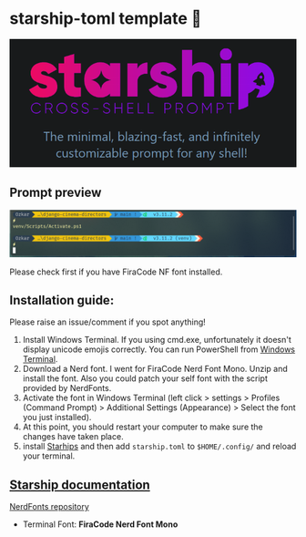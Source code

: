# starship-toml template 🚀

<img src="starship.png" alt="Starhip">

## Prompt preview

<img src="Screenshot.png" alt="Preview">

Please check first if you have FiraCode NF font installed.

## Installation guide:

Please raise an issue/comment if you spot anything!

1. Install Windows Terminal. If you using cmd.exe, unfortunately it doesn't display unicode emojis correctly. You can run PowerShell from [Windows Terminal](https://github.com/microsoft/terminal).
2. Download a Nerd font. I went for FiraCode Nerd Font Mono. Unzip and install the font. Also you could patch your self font with the script provided by NerdFonts.
3. Activate the font in Windows Terminal (left click > settings > Profiles (Command Prompt) > Additional Settings (Appearance) > Select the font you just installed).
4. At this point, you should restart your computer to make sure the changes have taken place.
5. install [Starhips](https://starship.rs) and then add ```starship.toml``` to ```$HOME/.config/``` and reload your terminal.

[Starship documentation](https://starship.rs/guide/#%F0%9F%9A%80-installation)
---
[NerdFonts repository](https://github.com/ryanoasis/nerd-fonts)
- Terminal Font: **FiraCode Nerd Font Mono**